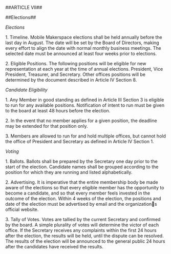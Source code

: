 ##ARTICLE VII##

##Elections##

*Elections*

1\. Timeline.  Mobile Makerspace elections shall be held annually before the last day in August.  The date will be set by the Board of Directors, making every effort to align the date with normal monthly business meetings.  The selected date must be announced at least four weeks prior to elections.

2\. Eligible Positions.  The following positions will be eligible for new representation at each year at the time of annual elections.  President, Vice President, Treasurer, and Secretary.  Other offices positions will be determined by the document described in Article IV Section 8.

*Candidate Eligibility*

1\. Any Member in good standing as defined in Article III Section 3 is eligible to run for any available positions.  Notification of intent to run must be given to the board at least 48 hours before the election.

2\. In the event that no member applies for a given position, the deadline may be extended for that position only.

3\. Members are allowed to run for and hold multiple offices, but cannot hold the office of President and Secretary as defined in Article IV Section 1.

*Voting*

1\. Ballots. Ballots shall be prepared by the Secretary one day prior to the start of the election. Candidate names shall be grouped according to the position for which they are running and listed alphabetically.

2\. Advertising. It is imperative that the entire membership body be made aware of the elections so that every eligible member has the opportunity to become a candidate, and so that every member feels invested in the outcome of the election.  Within 4 weeks of the election, the positions and date of the election must be advertised by email and the organizations official website.

3\. Tally of Votes.  Votes are tallied by the current Secretary and confirmed by the board.  A simple plurality of votes will determine the victor of each office.  If the Secretary receives any complaints within the first 24 hours after the election, the results will be held, until the dispute can be resolved.  The results of the election will be announced to the general public 24 hours after the candidates have received the results.
